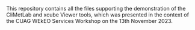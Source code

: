 This repository contains all the files supporting the demonstration of the CliMetLab and xcube Viewer tools, which was presented in the context of the CUAG WEkEO Services Workshop on the 13th November 2023. 
